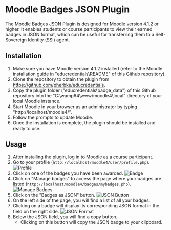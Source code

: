# Moodle Badges JSON Plugin

The Moodle Badges JSON Plugin is designed for Moodle version 4.1.2 or higher. It enables students or course participants to view their earned badges in JSON format, which can be useful for transferring them to a Self-Sovereign Identity (SSI) agent.

## Installation

1. Make sure you have Moodle version 4.1.2 installed (refer to the Moodle installation guide in "educredentials\README" of this Github repository).
2. Clone the repository to obtain the plugin from https://github.com/pherbke/educredentials.
3. Copy the plugin folder ("educredentials\badge_data") of this Github repository into the "C:\wamp64\www\moodle4\local" directory of your local Moodle instance.
4. Start Moodle in your browser as an administrator by typing "http://localhost/moodle4/".
5. Follow the prompts to update Moodle.
6. Once the installation is complete, the plugin should be installed and ready to use.

## Usage

1. After installing the plugin, log in to Moodle as a course participant.
2. Go to your profile (`http://localhost/moodle4/user/profile.php`).
   ![Profile](https://github.com/pherbke/educredentials/assets/103564990/87530c07-caf3-4e8d-a8ac-3e7cc3fef475)
3. Click on one of the badges you have been awarded.
   ![Badge](https://github.com/pherbke/educredentials/assets/103564990/66147928-1bf5-453f-bd60-d60273d350ae)
4. Click on "Manage badges" to access the page where your badges are listed (`http://localhost/moodle4/badges/mybadges.php`).
   ![Manage Badges](https://github.com/pherbke/educredentials/assets/103564990/4a274a7d-5dd2-44f8-8b59-b564edcdd9a1)
5. Click on the "Badges as JSON" button.
   ![JSON Button](https://github.com/pherbke/educredentials/assets/103564990/4f305ca6-3099-4037-839b-3ca78d0c06ff)
6. On the left side of the page, you will find a list of all your badges.
7. Clicking on a badge will display its corresponding JSON format in the field on the right side.
   ![JSON Format](https://github.com/pherbke/educredentials/assets/103564990/5442083a-93f1-40bb-9482-041685a0dc87)
8. Below the JSON field, you will find a copy button.
   - Clicking on this button will copy the JSON badge to your clipboard.
